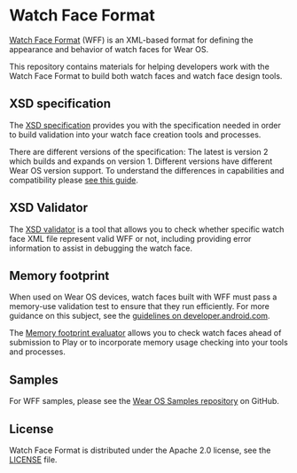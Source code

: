 # Watch Face Format

[Watch Face Format][wff] (WFF) is an XML-based format for defining the appearance and
behavior of watch faces for Wear OS.

This repository contains materials for helping developers work with the Watch
Face Format to build both watch faces and watch face design tools.

## XSD specification

The [XSD specification][xsd-specs] provides you with the specification needed in
order to build validation into your watch face creation tools and processes.

There are different versions of the specification: The latest is version 2 which
builds and expands on version 1. Different versions have different Wear OS
version support. To understand the differences in capabilities and compatibility
please [see this guide][wff-versioning].

## XSD Validator

The [XSD validator][xsd-validator] is a tool that allows you to check whether
specific watch face XML file represent valid WFF or not, including providing
error information to assist in debugging the watch face.

## Memory footprint

When used on Wear OS devices, watch faces built with WFF must pass a memory-use
validation test to ensure that they run efficiently. For more guidance on this
subject, see the [guidelines on developer.android.com][wff-optimize].

The [Memory footprint evaluator][memory-footprint] allows you to check watch
faces ahead of submission to Play or to incorporate memory usage checking into
your tools and processes.

## Samples

For WFF samples, please see the [Wear OS Samples repository][samples] on GitHub.

## License

Watch Face Format is distributed under the Apache 2.0 license, see the
[LICENSE][license] file.

[license]: LICENSE.txt
[memory-footprint]: play-validations
[wff-optimize]: https://developer.android.com/training/wearables/wff/memory-usage
[wff]: https://developer.android.com/training/wearables/wff/
[samples]: https://github.com/android/wear-os-samples/tree/main/WatchFaceFormat
[xsd-specs]: third_party/wff/specification/documents/1/
[xsd-validator]: third_party/wff/README.md
[wff-versioning]: https://developer.android.com/training/wearables/wff/versions